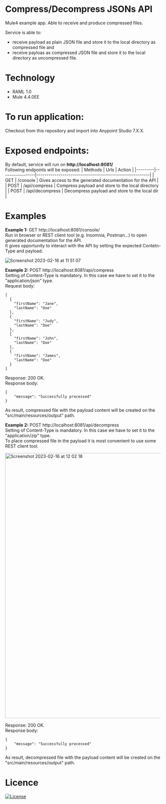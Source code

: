 # Compress/Decompress JSONs API
Mule4 example app. Able to receive and produce compressed files.

Service is able to:
- receive payload as plain JSON file and store it to the local directory as compressed file and
- receive payloas as compressed JSON file and store it to the local directory as uncompressed file.

# Technology
- RAML 1.0
- Mule 4.4.0EE

# To run application: 
Checkout from this repository and import into Anypoint Studio 7.X.X.

# Exposed endpoints:
By default, service will run on **http://localhost:8081/** </br>
Following endpoints will be exposed:
| Methods | Urls            | Action                                                  |
|---------|-----------------|---------------------------------------------------------|
| GET     | /console        | Gives access to the generated documentation for the API |
| POST    | /api/compress   | Compress payload and store to the local directory       |
| POST    | /api/decompress | Decompress payload and store to the local dir           |

# Examples
**Example 1:** GET http://localhost:8081/console/ </br>
Run in browser or REST client tool (e.g. Insomnia, Postman...) to open generated documentation for the API. </br>
It gives opportunity to interact with the API by setting the expected Contetn-Type and payload. </br>

![Screenshot 2023-02-16 at 11 51 07](https://user-images.githubusercontent.com/82412662/219344995-4ad77936-1ae7-4d62-b8a4-6dace286826f.png)

**Example 2:** POST http://localhost:8081/api/compress </br>
Setting of Content-Type is mandatory. In this case we have to set it to the "application/json" type. </br>
Request body:
```
[
  {
    "firstName": "Jane",
    "lastName": "Doe"
  },
  {
    "firstName": "Judy",
    "lastName": "Doe"
  },
  {
    "firstName": "John",
    "lastName": "Doe"
  },
  {
    "firstName": "James",
    "lastName": "Doe"
  }
]
```
Response: 200 OK. <br/>
Response body:
```
{
    "message": "Successfully processed"
}
```
As result, compressed file with the payload content will be created on the "src/main/resources/output" path. </br>

**Example 2:** POST http://localhost:8081/api/decompress </br>
Setting of Content-Type is mandatory. In this case we have to set it to the "application/zip" type. </br>
To place compressed file in the payload it is most convenient to use some REST client tool. </br> 

<img width="856" alt="Screenshot 2023-02-16 at 12 02 18" src="https://user-images.githubusercontent.com/82412662/219347558-c5b7e34f-1056-446e-9a31-7885788b5386.png">

Response: 200 OK. <br/>
Response body:
```
{
    "message": "Successfully processed"
}
```
As result, decompressed file with the payload content will be created on the "src/main/resources/output" path. </br>

# Licence
[![License](https://img.shields.io/badge/License-Apache_2.0-blue.svg)](https://opensource.org/licenses/Apache-2.0)
